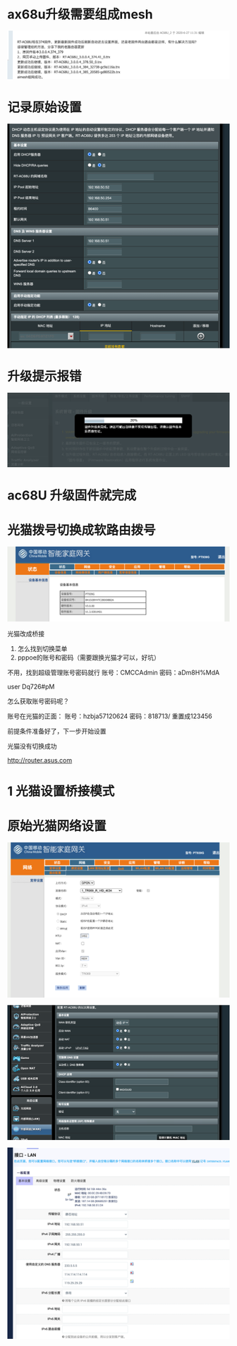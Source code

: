 # ax68u升级需要组成mesh
![](_v_images/20211004122149067_1509674696.png)

# 记录原始设置
![](_v_images/20211004122308287_583326367.png)


# 升级提示报错

![](_v_images/20211004123949725_703401614.png)

# ac68U 升级固件就完成

# 光猫拨号切换成软路由拨号

![](_v_images/20211004162226804_173449763.png)

光猫改成桥接
1. 怎么找到切换菜单
2. pppoe的账号和密码（需要跟换光猫才可以，好坑）

不用，找到超级管理账号密码就行
账号：CMCCAdmin
密码：aDm8H%MdA

user
Dq726#pM

怎么获取账号密码呢？

账号在光猫的正面：
账号：hzbja57120624
密码：818713/ 重置成123456

前提条件准备好了，下一步开始设置

光猫没有切换成功

http://router.asus.com


# 1 光猫设置桥接模式

# 原始光猫网络设置
![](_v_images/20211004210917168_1034857762.png)


![](_v_images/20211004213010419_384348881.png)



![](_v_images/20211005005031399_120832791.png)